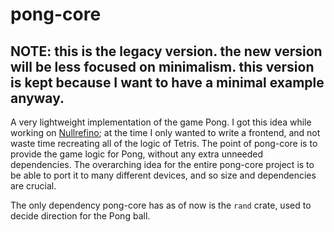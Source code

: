 # pong-core

## NOTE: this is the legacy version. the new version will be less focused on minimalism. this version is kept because I want to have a minimal example anyway.

A very lightweight implementation of the game Pong. I got this idea while working on [Nullrefino](https://github.com/duckfromdiscord/nullrefino); at the time I only wanted to write a frontend, and not waste time recreating all of the logic of Tetris. The point of pong-core is to provide the game logic for Pong, without any extra unneeded dependencies. The overarching idea for the entire pong-core project is to be able to port it to many different devices, and so size and dependencies are crucial.

The only dependency pong-core has as of now is the `rand` crate, used to decide direction for the Pong ball.